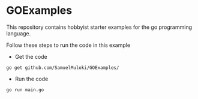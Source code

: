 # GOExamples
This repository contains hobbyist starter examples for the go programming language.

Follow these steps to run the code in this example

- Get the code
```
go get github.com/SamuelMuloki/GOExamples/
```
- Run the code
```
go run main.go
```
